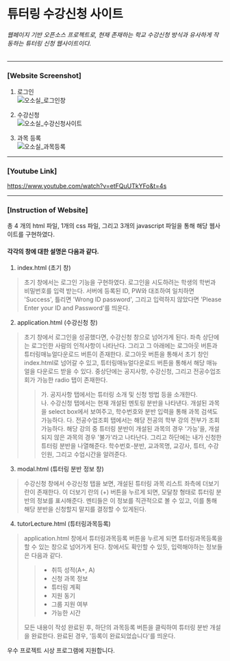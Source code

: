 # 튜터링 수강신청 사이트

###### 웹페이지 기반 오픈소스 프로젝트로, 현재 존재하는 학교 수강신청 방식과 유사하게 작동하는 튜터링 신청 웹사이트이다.
------------
### [Website Screenshot]
1. 로그인  
![오소실_로그인창](https://user-images.githubusercontent.com/90546366/205317813-b6791b26-09c2-40d2-8f34-8b8c2ee5b722.png)

2. 수강신청  
![오소실_수강신청사이트](https://user-images.githubusercontent.com/90546366/205305341-5cbdc302-1db5-4ce4-abc0-fd286b7e45ed.png)

3. 과목 등록  
![오소실_과목등록](https://user-images.githubusercontent.com/90546366/205317912-9eea1f4f-b15a-4cb9-95a6-ea12cd184430.png)

------------
### [Youtube Link]
https://www.youtube.com/watch?v=etFQuUTkYFo&t=4s

------------
### [Instruction of Website]
총 4 개의 html 파일, 1개의 css 파일, 그리고 3개의 javascript 파일을 통해 해당 웹사이트를 구현하였다.

#### 각각의 창에 대한 설명은 다음과 같다.
1. index.html (초기 창)
> 초기 창에서는 로그인 기능을 구현하였다. 로그인을 시도하려는 학생의 학번과 비밀번호를 입력 받는다.
> 서버에 등록된 ID, PW와 대조하여 일치하면 'Success', 틀리면 'Wrong ID password', 그리고 입력하지 않았다면 'Please Enter your ID and Password'를 띄운다.
2. application.html (수강신청 창)
> 초기 창에서 로그인을 성공했다면, 수강신청 창으로 넘어가게 된다. 좌측 상단에는 로그인한 사람의 인적사항이 나타난다.
> 그리고 그 아래에는 로그아웃 버튼과 튜터링매뉴얼다운로드 버튼이 존재한다.
> 로그아웃 버튼을 통해서 초기 창인 index.html로 넘어갈 수 있고, 튜터링매뉴얼다운로드 버튼을 통해서 해당 매뉴얼을 다운로드 받을 수 있다.
> 중상단에는 공지사항, 수강신청, 그리고 전공수업조회가 가능한 radio 탭이 존재한다.
>   > 가. 공지사항 탭에서는 튜터링 소개 및 신청 방법 등을 소개한다.  
>   > 나. 수강신청 탭에서는 현재 개설된 멘토링 분반을 나타낸다. 개설된 과목을 select box에서 보여주고, 학수번호와 분반 입력을 통해 과목 검색도 가능하다.
>   > 다. 전공수업조회 탭에서는 해당 전공의 학부 강의 전부가 조회 가능하다. 해당 강의 중 튜터링 분반이 개설된 과목의 경우 '가능'을, 개설되지 않은 과목의 경우 '불가'라고 나타난다.
> 그리고 하단에는 내가 신청한 튜터링 분반을 나열해준다.
> 학수번호-분반, 교과목명, 교강사, 튜터, 수강인원, 그리고 수업시간을 알려준다.
3. modal.html (튜터링 분반 정보 창)
> 수강신청 창에서 수강신청 탭을 보면, 개설된 튜터링 과목 리스트 좌측에 더보기 란이 존재한다.
> 이 더보기 란의 (+) 버튼을 누르게 되면, 모달창 형태로 튜터링 분반의 정보를 표시해준다.
> 멘티들은 이 정보를 직관적으로 볼 수 있고, 이를 통해 해당 분반을 신청할지 말지를 결정할 수 있게된다.
4. tutorLecture.html (튜터링과목등록)
> application.html 창에서 튜터링과목등록 버튼을 누르게 되면 튜터링과목등록을 할 수 있는 창으로 넘어가게 된다.
> 창에서도 확인할 수 있듯, 입력해야하는 정보들은 다음과 같다.
>   > * 취득 성적(A+, A)  
>   > * 신청 과목 정보  
>   > * 튜터링 계획  
>   > * 지원 동기  
>   > * 그룹 지원 여부  
>   > * 가능한 시간
> 
> 모든 내용이 작성 완료된 후, 하단의 과목등록 버튼을 클릭하여 튜터링 분반 개설을 완료한다. 완료된 경우, '등록이 완료되었습니다'를 띄운다.


우수 프로젝트 시상 프로그램에 지원합니다.

